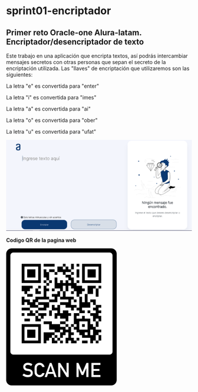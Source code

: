 # sprint01-encriptador
## Primer reto Oracle-one Alura-latam. Encriptador/desencriptador de texto 

Este trabajo en una aplicación que encripta textos, así podrás intercambiar mensajes secretos con otras personas que sepan el secreto de la encriptación utilizada.
Las "llaves" de encriptación que utilizaremos son las siguientes:

La letra "e" es convertida para "enter"

La letra "i" es convertida para "imes"

La letra "a" es convertida para "ai"

La letra "o" es convertida para "ober"

La letra "u" es convertida para "ufat"

![Image text](https://github.com/israelnaz/sprint01-encriptador/blob/master/img/imagen%20encriptador.PNG)

**Codigo QR de la pagina web**

![Image text](https://github.com/israelnaz/sprint01-encriptador/blob/master/img/frame.png)
